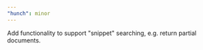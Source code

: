 ```yaml
---
"hunch": minor
---
```


Add functionality to support "snippet" searching, e.g. return partial documents.
